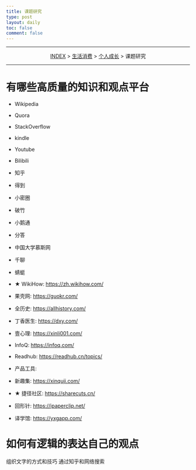 ```yaml
---
title: 课题研究
type: post
layout: daily
toc: false
comment: false
---
```

---
<span><center>[INDEX](/gknows/index) > [生活消费](/gknows/生活消费) > [个人成长](/gknows/个人成长) > 课题研究</center></span>

---
# 有哪些高质量的知识和观点平台
- Wikipedia
- Quora
- StackOverflow
- kindle
- Youtube
- Bilibili
- 知乎
- 得到

- 小密圈
- 破竹
- 小鹅通
- 分答
- 中国大学慕斯网
- 千聊
- 蜻蜓

- ★ WikiHow: https://zh.wikihow.com/
- 果壳网: https://guokr.com/
- 全历史: https://allhistory.com/
- 丁香医生: https://dxy.com/
- 壹心理: https://xinli001.com/
- InfoQ: https://infoq.com/
- Readhub: https://readhub.cn/topics/
- 产品工具: 
- 新趣集: https://xinquji.com/
- ★ 捷径社区: https://sharecuts.cn/
- 回形针: https://ipaperclip.net/
- 译学馆: https://yxgapp.com/

# 如何有逻辑的表达自己的观点
组织文字的方式和技巧
通过知乎和网络搜索

